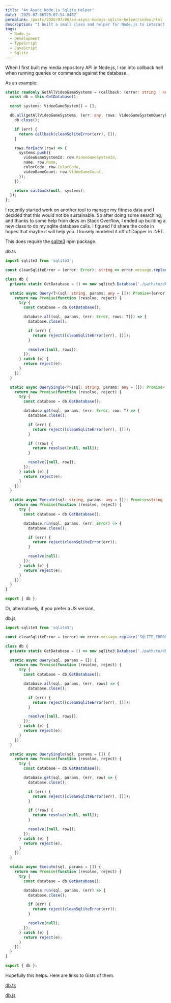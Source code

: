 ```yaml
---
title: "An Async Node.js Sqlite Helper"
date: '2025-07-08T23:07:54.846Z'
permalink: /posts/2025/07/08/an-async-nodejs-sqlite-helper/index.html
description: "I built a small class and helper for Node.js to interact with sqlite and thought I'd share my solution."
tags:
  - Node.js
  - Development
  - TypeScript
  - JavaScript
  - Sqlite
---
```

When I first built my media repository API in Node.js, I ran into callback hell when running queries or commands against the database.
<!-- excerpt -->

As an example:

```ts
static readonly GetAllVideoGameSystems = (callback: (error: string | null, systems: VideoGameSystem[]) => void) => {
  const db = this.GetDatabase();

  const systems: VideoGameSystem[] = [];

  db.all(getAllVideoGameSystems, (err: any, rows: VideoGameSystemQueryReturn[]) => {
    db.close();

    if (err) {
      return callback(cleanSqliteError(err), []);
    }

    rows.forEach((row) => {
      systems.push({
        videoGameSystemId: row.VideoGameSystemId,
        name: row.Name,
        colorCode: row.ColorCode,
        videoGameCount: row.VideoGameCount,
      });
    });

    return callback(null, systems);
  });
};
```

I recently started work on another tool to manage my fitness data and I decided that this would not be sustainable. So after doing some searching, and thanks to some help from devs on Stack Overflow, I ended up building a new class to do my sqlite database calls. I figured I'd share the code in hopes that maybe it will help you. I loosely modeled it off of Dapper in .NET.

This does require the [sqlite3](https://www.npmjs.com/package/sqlite3) npm package.

<div class="code-block-filename">db.ts</div>

```ts
import sqlite3 from 'sqlite3';

const cleanSqliteError = (error: Error): string => error.message.replace('SQLITE_ERROR: ', '');

class db {
  private static GetDatabase = () => new sqlite3.Database('./path/to/db.db');

  static async Query<T>(sql: string, params: any = []): Promise<[error: string | null, data: T[]]> {
    return new Promise(function (resolve, reject) {
      try {
        const database = db.GetDatabase();

        database.all(sql, params, (err: Error, rows: T[]) => {
          database.close();

          if (err) {
            return reject([cleanSqliteError(err), []]);
          }

          resolve([null, rows]);
        });
      } catch (e) {
        return reject(e);
      }
    });
  }

  static async QuerySingle<T>(sql: string, params: any = []): Promise<[error: string | null, data: T | null]> {
    return new Promise(function (resolve, reject) {
      try {
        const database = db.GetDatabase();

        database.get(sql, params, (err: Error, row: T) => {
          database.close();

          if (err) {
            return reject([cleanSqliteError(err), []]);
          }

          if (!row) {
            return resolve([null, null]);
          }

          resolve([null, row]);
        });
      } catch (e) {
        return reject(e);
      }
    });
  }

  static async Execute(sql: string, params: any = []): Promise<string | null> {
    return new Promise(function (resolve, reject) {
      try {
        const database = db.GetDatabase();

        database.run(sql, params, (err: Error) => {
          database.close();

          if (err) {
            return reject(cleanSqliteError(err));
          }

          resolve(null);
        });
      } catch (e) {
        return reject(e);
      }
    });
  }
}

export { db };
```

Or, alternatively, if you prefer a JS version,

<div class="code-block-filename">db.js</div>

```js
import sqlite3 from 'sqlite3';

const cleanSqliteError = (error) => error.message.replace('SQLITE_ERROR: ', '');

class db {
  private static GetDatabase = () => new sqlite3.Database('./path/to/db.db');

  static async Query(sql, params = []) {
    return new Promise(function (resolve, reject) {
      try {
        const database = db.GetDatabase();

        database.all(sql, params, (err, rows) => {
          database.close();

          if (err) {
            return reject([cleanSqliteError(err), []]);
          }

          resolve([null, rows]);
        });
      } catch (e) {
        return reject(e);
      }
    });
  }

  static async QuerySingle(sql, params = []) {
    return new Promise(function (resolve, reject) {
      try {
        const database = db.GetDatabase();

        database.get(sql, params, (err, row) => {
          database.close();

          if (err) {
            return reject([cleanSqliteError(err), []]);
          }

          if (!row) {
            return resolve([null, null]);
          }

          resolve([null, row]);
        });
      } catch (e) {
        return reject(e);
      }
    });
  }

  static async Execute(sql, params = []) {
    return new Promise(function (resolve, reject) {
      try {
        const database = db.GetDatabase();

        database.run(sql, params, (err) => {
          database.close();

          if (err) {
            return reject(cleanSqliteError(err));
          }

          resolve(null);
        });
      } catch (e) {
        return reject(e);
      }
    });
  }
}

export { db };
```

Hopefully this helps. Here are links to Gists of them.

[db.ts](https://gist.github.com/kpwags/7f966654a47254169bd878df7426337c)

[db.js](https://gist.github.com/kpwags/573813e19d27bb4e60a5ead17a5d79c5)
